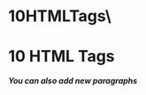 # 10HTMLTags\
<!doctype html>
<html>
    <head>
        <title></title>
    </head>
    <body>
        <h1>10 HTML Tags</h1>
        <p><i><b>You can also add new paragraphs</b></i></p>
    </body>
</html>
